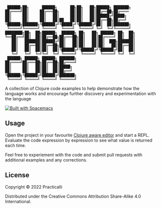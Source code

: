 ```

 ██████╗██╗      ██████╗      ██╗██╗   ██╗██████╗ ███████╗
██╔════╝██║     ██╔═══██╗     ██║██║   ██║██╔══██╗██╔════
██║     ██║     ██║   ██║     ██║██║   ██║██████╔╝█████╗
██║     ██║     ██║   ██║██   ██║██║   ██║██╔══██╗██╔══╝
╚██████╗███████╗╚██████╔╝╚█████╔╝╚██████╔╝██║  ██║███████╗
 ╚═════╝╚══════╝ ╚═════╝  ╚════╝  ╚═════╝ ╚═╝  ╚═╝╚══════╝
████████╗██╗  ██╗██████╗  ██████╗ ██╗   ██╗ ██████╗ ██╗  ██╗
╚══██╔══╝██║  ██║██╔══██╗██╔═══██╗██║   ██║██╔════╝ ██║  ██║
   ██║   ███████║██████╔╝██║   ██║██║   ██║██║  ███╗███████║
   ██║   ██╔══██║██╔══██╗██║   ██║██║   ██║██║   ██║██╔══██║
   ██║   ██║  ██║██║  ██║╚██████╔╝╚██████╔╝╚██████╔╝██║  ██║
   ╚═╝   ╚═╝  ╚═╝╚═╝  ╚═╝ ╚═════╝  ╚═════╝  ╚═════╝ ╚═╝  ╚═╝
 ██████╗ ██████╗ ██████╗ ███████╗
██╔════╝██╔═══██╗██╔══██╗██╔════╝
██║     ██║   ██║██║  ██║█████╗
██║     ██║   ██║██║  ██║██╔══╝
╚██████╗╚██████╔╝██████╔╝███████╗
 ╚═════╝ ╚═════╝ ╚═════╝ ╚══════╝
```


A collection of Clojure code examples to help demonstrate how the language works and encourage further discovery and experimentation with the language

[![Built with Spacemacs](https://cdn.rawgit.com/syl20bnr/spacemacs/442d025779da2f62fc86c2082703697714db6514/assets/spacemacs-badge.svg)](http://github.com/syl20bnr/spacemacs)

## Usage

Open the project in your favourite [Clojure aware editor](https://practical.li/clojure/clojure-editors/) and start a REPL.  Evaluate the code expression by expression to see what value is returned each time.

Feel free to experiement with the code and submit pull requests with additional examples and any corrections.

## License

Copyright © 2022 Practicalli

Distributed under the Creative Commons Attribution Share-Alike 4.0 International.
